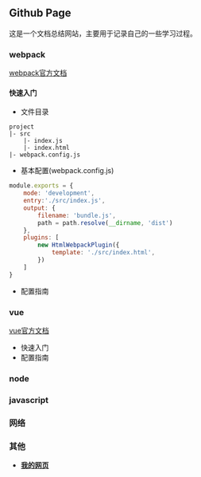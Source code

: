 ## Github Page

这是一个文档总结网站，主要用于记录自己的一些学习过程。

### webpack

[webpack官方文档](https://webpack.js.org/)

#### 快速入门

- 文件目录
```
project
|- src
    |- index.js
    |- index.html
|- webpack.config.js
```

- 基本配置(webpack.config.js)
```javascript
module.exports = {
    mode: 'development',
    entry:'./src/index.js',
    output: {
        filename: 'bundle.js',
        path = path.resolve(__dirname, 'dist')
    },
    plugins: [
        new HtmlWebpackPlugin({
            template: './src/index.html',
        })
    ]
}
```

- 配置指南

### vue

[vue官方文档](https://v3.cn.vuejs.org/)

- 快速入门
- 配置指南

### node

### javascript

### 网络

### 其他

- **[我的网页](https://lvhuihao.github.io/home.html)**